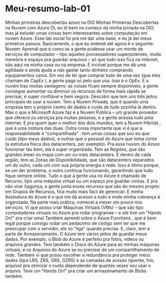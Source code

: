 # Meu-resumo-lab-01
Minhas primeiras descobertas azure na DIO
Minhas Primeiras Descobertas na Nuvem com Azure 
Oi, eu tô bem no começo da minha jornada na DIO, mas já estudei umas coisas bem interessantes sobre computação em nuvem Azure. Esse lab inicial foi pra me dar uma base, e eu já dei meus primeiros passos.
Basicamente, o que eu entendi até agora é o seguinte:
Nuvem: Aprendi que é como se a gente pudesse usar um monte de serviços de computador – tipo aqueles processadores superpotentes, muita memória e espaço pra guardar arquivos – só que tudo isso fica na internet, não aqui na minha casa ou na empresa. É incrível porque me dá uma agilidade e ainda ajuda a não gastar tanto dinheiro comprando equipamentos caros. Em vez de ter que comprar tudo de uma vez (que eles chamam de CapEx ), a gente paga só pelo que usa. Isso é o OpEx. E a nuvem traz muitas vantagens: as coisas ficam sempre disponíveis, a gente consegue aumentar ou diminuir os recursos de forma mais rápida se precisar, é super confiável e bem segura.
Descobri que tem uns três jeitos principais de usar a nuvem. Tem a Nuvem Privada, que é quando uma empresa tem o próprio centro de dados e cuida de tudo sozinha lá dentro. Mas o que a Microsoft Azure faz é a Nuvem Pública – um grande provedor que oferece os serviços pra muitas pessoas, e a gente acessa tudo pela internet. E pra quem quer o melhor dos dois mundos, tem a Nuvem Híbrida , que é uma mistura das duas. Outra coisa importante que vi é que a responsabilidade é "compartilhada" : tem umas coisas que sou eu que cuido (tipo meus dados), e outras que o pessoal do Azure que toma conta (a estrutura física dos datacenters, por exemplo).
Pra essa nuvem do Azure funcionar tão bem, ela é super organizada. Tem as Regiões, que são grandes áreas no mapa com um ou mais datacenters. E dentro de cada região, tem as Zonas de Disponibilidade, que são datacenters separados um do outro, cada um com sua própria energia e rede. Isso é ótimo porque, se um der problema, o outro continua funcionando, garantindo que tudo fique sempre online. Tudo o que a gente usa no Azure é chamado de Recurso, tipo uma máquina virtual ou um espaço pra guardar coisas. E pra não virar bagunça, a gente junta esses recursos que são do mesmo projeto em Grupos de Recursos, fica muito mais fácil de gerenciar. E minha Assinatura do Azure é o que me dá acesso a tudo e onde minha cobrança é organizada.
Na parte mais prática, comecei a mexer um pouco nos serviços. Vi que posso criar Máquinas Virtuais (VMs) – que são tipo computadores virtuais no Azure pra rodar programas – e até tive um "Hands On!" pra criar uma! Também aprendi sobre o Azure Functions , que é bem legal porque consigo rodar um pedacinho de código sem ter que me preocupar com o servidor, ele só "liga" quando precisa.
E, claro, tem a parte de Armazenamento. O Azure tem vários jeitos de guardar meus dados. Por exemplo, o Blob do Azure é perfeito pra fotos, vídeos ou arquivos grandes. Tem também o Disco do Azure para as minhas máquinas virtuais, e os Arquivos do Azure se eu precisar de um compartilhamento de rede. Também vi que posso escolher a redundância pra proteger meus dados (tipo LRS, ZRS, GRS, GZRS) e as camadas de acesso (quente, frio, arquivo) pra otimizar o custo dependendo de quantas vezes vou usar o arquivo. Teve um "Hands On!" pra criar um armazenamento de Blobs também.
